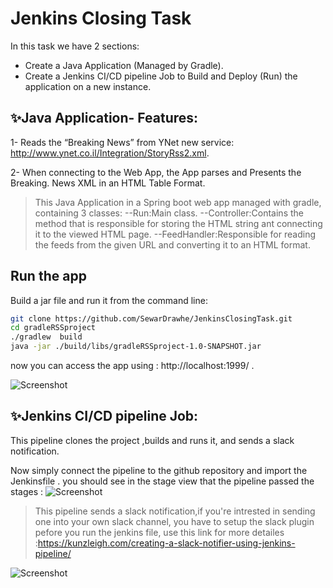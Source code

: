 # Jenkins Closing Task
In this task we have 2 sections:
-  Create a Java Application (Managed by Gradle).
-  Create a Jenkins CI/CD pipeline Job to Build and Deploy (Run) the application on a new instance.


## ✨Java Application- Features:
1-  Reads the “Breaking News” from YNet new service:
http://www.ynet.co.il/Integration/StoryRss2.xml.

2-  When connecting to the Web App, the App parses and Presents the Breaking.
News XML in an HTML Table Format.

>This Java Application in a Spring boot web app managed with gradle,
containing 3 classes:
--Run:Main class.
--Controller:Contains the method that is responsible for storing the HTML string ant connecting it to the viewed HTML page.
--FeedHandler:Responsible for reading the feeds from the given URL and converting it to an HTML format.

## Run the app
Build a jar file and run it from the command line:

```sh
git clone https://github.com/SewarDrawhe/JenkinsClosingTask.git
cd gradleRSSproject
./gradlew  build
java -jar ./build/libs/gradleRSSproject-1.0-SNAPSHOT.jar
```
now you can access the app using : http://localhost:1999/  .

![Screenshot](https://github.com/SewarDrawhe/JenkinsClosingTask/blob/master/RSS.PNG)



## ✨Jenkins CI/CD pipeline Job:
 This pipeline clones the project ,builds and runs it, and sends a slack notification.



Now simply connect the pipeline to the github repository and import the Jenkinsfile . 
you should see in the stage view that the pipeline passed the stages :
![Screenshot](https://github.com/SewarDrawhe/JenkinsClosingTask/blob/master/jenkinsStageview.PNG)


> This pipeline sends a slack notification,if you're intrested in sending one into your own slack channel, you have to setup the slack plugin pefore you run the jenkins file,
use this link for more detailes :https://kunzleigh.com/creating-a-slack-notifier-using-jenkins-pipeline/

![Screenshot](https://github.com/SewarDrawhe/JenkinsClosingTask/blob/master/slackNoti.PNG)


